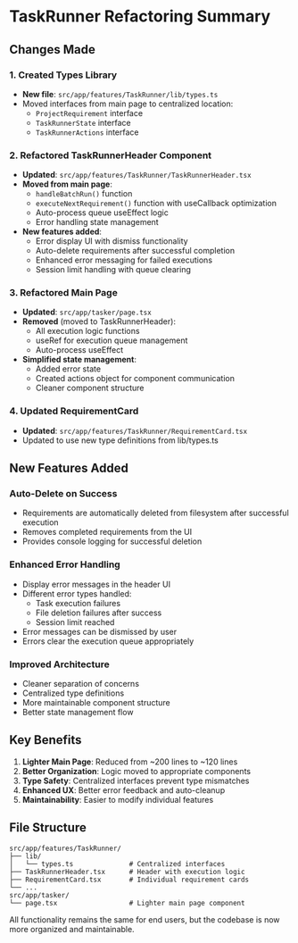 # TaskRunner Refactoring Summary

## Changes Made

### 1. Created Types Library
- **New file**: `src/app/features/TaskRunner/lib/types.ts`
- Moved interfaces from main page to centralized location:
  - `ProjectRequirement` interface
  - `TaskRunnerState` interface  
  - `TaskRunnerActions` interface

### 2. Refactored TaskRunnerHeader Component
- **Updated**: `src/app/features/TaskRunner/TaskRunnerHeader.tsx`
- **Moved from main page**:
  - `handleBatchRun()` function
  - `executeNextRequirement()` function with useCallback optimization
  - Auto-process queue useEffect logic
  - Error handling state management
- **New features added**:
  - Error display UI with dismiss functionality
  - Auto-delete requirements after successful completion
  - Enhanced error messaging for failed executions
  - Session limit handling with queue clearing

### 3. Refactored Main Page
- **Updated**: `src/app/tasker/page.tsx`
- **Removed** (moved to TaskRunnerHeader):
  - All execution logic functions
  - useRef for execution queue management
  - Auto-process useEffect
- **Simplified state management**:
  - Added error state
  - Created actions object for component communication
  - Cleaner component structure

### 4. Updated RequirementCard
- **Updated**: `src/app/features/TaskRunner/RequirementCard.tsx`
- Updated to use new type definitions from lib/types.ts

## New Features Added

### Auto-Delete on Success
- Requirements are automatically deleted from filesystem after successful execution
- Removes completed requirements from the UI
- Provides console logging for successful deletion

### Enhanced Error Handling
- Display error messages in the header UI
- Different error types handled:
  - Task execution failures
  - File deletion failures after success
  - Session limit reached
- Error messages can be dismissed by user
- Errors clear the execution queue appropriately

### Improved Architecture
- Cleaner separation of concerns
- Centralized type definitions
- More maintainable component structure
- Better state management flow

## Key Benefits

1. **Lighter Main Page**: Reduced from ~200 lines to ~120 lines
2. **Better Organization**: Logic moved to appropriate components
3. **Type Safety**: Centralized interfaces prevent type mismatches
4. **Enhanced UX**: Better error feedback and auto-cleanup
5. **Maintainability**: Easier to modify individual features

## File Structure
```
src/app/features/TaskRunner/
├── lib/
│   └── types.ts              # Centralized interfaces
├── TaskRunnerHeader.tsx      # Header with execution logic
├── RequirementCard.tsx       # Individual requirement cards
└── ...
src/app/tasker/
└── page.tsx                  # Lighter main page component
```

All functionality remains the same for end users, but the codebase is now more organized and maintainable.